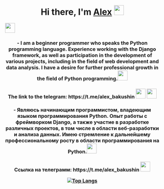 <h1 align="center">Hi there, I'm <a href="https://daniilshat.ru/" target="_blank">Alex</a> 
<img src="https://github.com/blackcater/blackcater/raw/main/images/Hi.gif" height="32"/></h1>

<img src="https://cdn.icon-icons.com/icons2/230/PNG/256/UnitedStates_US_USA_840_Flag1_26093.png" height="32"/>
<h3 align="center">- I am a beginner programmer who speaks the Python programming language. Experience working with the Django framework, as well as participation in the development of various projects, including in the field of web development and data analysis. I have a desire for further professional growth in the field of Python programming.<img src="https://cdn.icon-icons.com/icons2/1508/PNG/512/python_104451.png" height="32"/</h3>
<h3 align="center">The link to the telegram: https://t.me/alex_bakushin <img src="https://cdn.icon-icons.com/icons2/923/PNG/256/telegram_icon-icons.com_72055.png" height="32"/</h3>

<img src="https://cdn.icon-icons.com/icons2/1320/PNG/512/-russia_86889.png" height="32"/>
<h3 align="center">- Являюсь начинающим программистом, владеющим языком программирования Python. Опыт работы с фреймворком Django, а также участие в разработке различных проектов, в том числе в области веб-разработки и анализа данных. Имею стремление к дальнейшему профессиональному росту в области программирования на Python.<img src="https://cdn.icon-icons.com/icons2/1508/PNG/512/python_104451.png" height="32"/</h3>
<h3 align="center">Ссылка на телеграмм: https://t.me/alex_bakushin <img src="https://cdn.icon-icons.com/icons2/923/PNG/256/telegram_icon-icons.com_72055.png" height="32"/</h3>

[![Top Langs](https://github-readme-stats.vercel.app/api/top-langs/?username=AlexBakushin)](https://github.com/anuraghazra/github-readme-stats)
